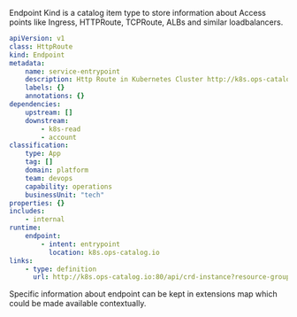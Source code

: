 Endpoint Kind is a catalog item type to store information about Access points like Ingress, HTTPRoute, TCPRoute, ALBs and similar loadbalancers.

```yaml
apiVersion: v1
class: HttpRoute
kind: Endpoint
metadata:
    name: service-entrypoint
    description: Http Route in Kubernetes Cluster http://k8s.ops-catalog.io:80
    labels: {}
    annotations: {}
dependencies:
    upstream: []
    downstream:
        - k8s-read
        - account
classification:
    type: App
    tag: []
    domain: platform
    team: devops
    capability: operations
    businessUnit: "tech"
properties: {}
includes:
    - internal
runtime:
    endpoint:
        - intent: entrypoint
          location: k8s.ops-catalog.io
links:
    - type: definition
      url: http://k8s.ops-catalog.io:80/api/crd-instance?resource-group=gateway.networking.k8s.io&resource-type=httproutes&resource-version=v1beta1&namespace=default&resource-name=k8s-read-http
```

Specific information about endpoint can be kept in extensions map which could be made available contextually.